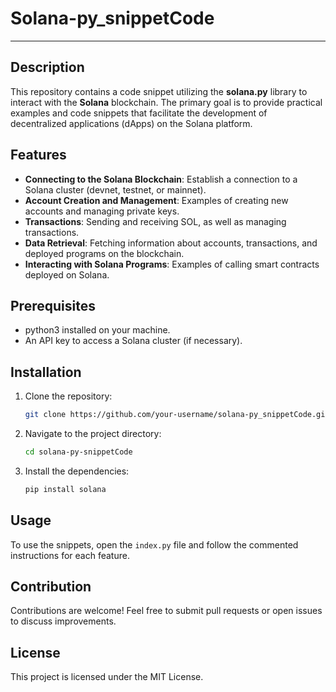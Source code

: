 # Solana-py_snippetCode
-----------------------

## Description
This repository contains a code snippet utilizing the **solana.py** library to interact with the **Solana** blockchain. The primary goal is to provide practical examples and code snippets that facilitate the development of decentralized applications (dApps) on the Solana platform.

## Features

- **Connecting to the Solana Blockchain**: Establish a connection to a Solana cluster (devnet, testnet, or mainnet).
- **Account Creation and Management**: Examples of creating new accounts and managing private keys.
- **Transactions**: Sending and receiving SOL, as well as managing transactions.
- **Data Retrieval**: Fetching information about accounts, transactions, and deployed programs on the blockchain.
- **Interacting with Solana Programs**: Examples of calling smart contracts deployed on Solana.

## Prerequisites

- python3 installed on your machine.
- An API key to access a Solana cluster (if necessary).

## Installation

1. Clone the repository:
   ```bash
   git clone https://github.com/your-username/solana-py_snippetCode.git
   ```
2. Navigate to the project directory:
   ```bash
   cd solana-py-snippetCode
   ```
3. Install the dependencies:
   ```bash
   pip install solana
   ```

## Usage

To use the snippets, open the `index.py` file and follow the commented instructions for each feature.

## Contribution

Contributions are welcome! Feel free to submit pull requests or open issues to discuss improvements.

## License

This project is licensed under the MIT License.
